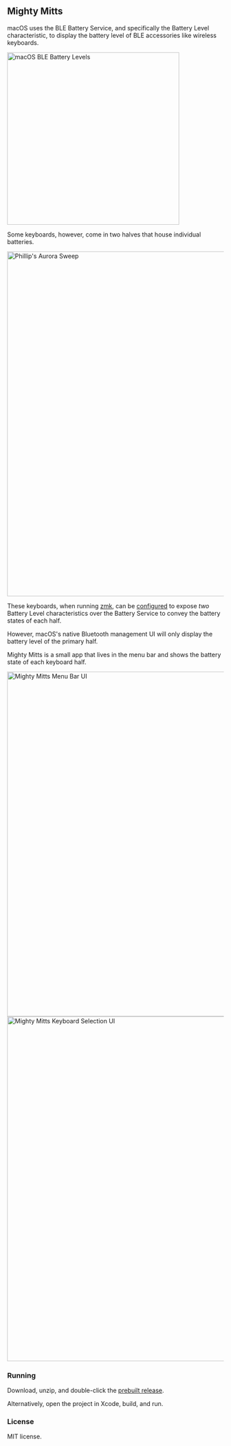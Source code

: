 ## Mighty Mitts

macOS uses the BLE Battery Service, and specifically the Battery Level characteristic, to display the battery level of BLE accessories like wireless keyboards. 

<img alt="macOS BLE Battery Levels" src="./readme_images/macOS_ble_battery.png" width="400">

Some keyboards, however, come in two halves that house individual batteries. 

<img alt="Phillip's Aurora Sweep" src="./readme_images/asweep.png" width="800">

These keyboards, when running [zmk](https://zmk.dev), can be [configured](https://zmk.dev/docs/config/battery#peripheral-battery-monitoring) to expose _two_ Battery Level characteristics over the Battery Service to convey the battery states of each half. 

However, macOS's native Bluetooth management UI will only display the battery level of the primary half. 

Mighty Mitts is a small app that lives in the menu bar and shows the battery state of each keyboard half. 

<img alt="Mighty Mitts Menu Bar UI" src="./readme_images/mighty_mitts_ui_v2.png" width="800">


<img alt="Mighty Mitts Keyboard Selection UI" src="./readme_images/mighty_mitts_keyboard_selection_v2.png" width="800">

### Running

Download, unzip, and double-click the [prebuilt release](https://github.com/codyd51/Mighty-Mitts/releases/tag/v2.0). 

Alternatively, open the project in Xcode, build, and run. 

### License 

MIT license.
